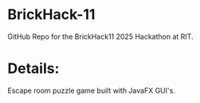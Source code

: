 # BrickHack-11
GitHub Repo for the BrickHack11 2025 Hackathon at RIT.

# Details: 
Escape room puzzle game built with JavaFX GUI's.